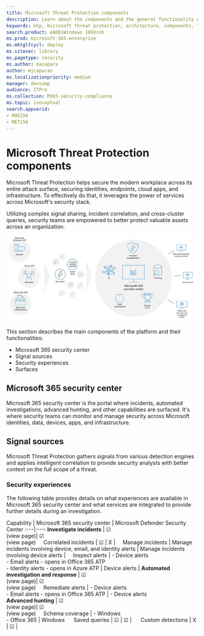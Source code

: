 ```yaml
---
title: Microsoft Threat Protection components
description: Learn about the components and the general functionality of Microsoft Threat Protection 
keywords: mtp, microsoft threat protection, architecture, components, functionality, incidents, advanced hunting, automated investigation, secure score
search.product: eADQiWindows 10XVcnh
ms.prod: microsoft-365-enterprise
ms.mktglfcycl: deploy
ms.sitesec: library
ms.pagetype: security
ms.author: macapara
author: mjcaparas
ms.localizationpriority: medium
manager: dansimp
audience: ITPro
ms.collection: M365-security-compliance 
ms.topic: conceptual
search.appverid: 
- MOE150
- MET150
---
```


# Microsoft Threat Protection components

Microsoft Threat Protection helps secure the modern workplace across its entire attack surface, securing identities, endpoints, cloud apps, and infrastructure. To effectively do that, it leverages the power of services across Microsoft's security stack. 

Utilizing complex signal sharing, incident correlation, and cross-cluster queries, security teams are empowered to better protect valuable assets across an organization.


![Image of Microsoft Threat Protection](images/mtp-architecture.png)


This section describes the main components of the platform and their functionalities:
- Microsoft 365 security center
- Signal sources
- Security experiences
- Surfaces



## Microsoft 365 security center
Microsoft 365 security center is the portal where incidents, automated investigations, advanced hunting, and other capabilities are surfaced. It's where security teams can monitor and manage security across Microsoft identities, data, devices, apps, and infrastructure.

## Signal sources
Microsoft Threat Protection gathers signals from various detection engines and applies intelligent correlation to provide security analysts with better context on the full scope of a threat. 

### Security experiences
The following table provides details on what experiences are available in Microsoft 365 security center and what services are integrated to provide further details during an investigation. 




Capability | Microsoft 365 security center | Microsoft Defender Security Center 
:---|:---:
**Investigate incidents** | &#9745; <br> (view page)|  &#9745; <br> (view page) 
&nbsp;&nbsp;&nbsp;&nbsp;Correlated incidents | &#9745; |  X |
&nbsp;&nbsp;&nbsp;&nbsp;Manage incidents |  Manage incidents involving device, email, and identity alerts |  Manage incidents involving device alerts |
&nbsp;&nbsp;&nbsp;&nbsp;Inspect alerts | - Device alerts <br> - Email alerts - opens in Office 365 ATP <br> - Identity alerts - opens in Azure ATP | Device alerts |
**Automated investigation and response** | &#9745; <br> (view page)|  &#9745; <br> (view page) 
&nbsp;&nbsp;&nbsp;&nbsp;Remediate alerts | - Device alerts <br> - Email alerts - opens in Office 365 ATP | - Device alerts <br>
**Advanced hunting** | &#9745; <br> (view page)|  &#9745; <br> (view page) 
&nbsp;&nbsp;&nbsp;&nbsp;Schema coverage | - Windows <br> - Office 365 | Windows
&nbsp;&nbsp;&nbsp;&nbsp; Saved queries | &#9745;  | &#9745; |
&nbsp;&nbsp;&nbsp;&nbsp; Custom detections | X | &#9745; |




